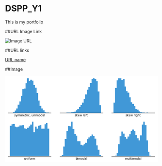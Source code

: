 # DSPP_Y1

This is my portfolio

##URL Image Link

![Image URL](https://www.dtreg.com/uploaded/pageimg/TimeSeriesChart_1.jpg)

##URL links

[URL name](https://www.markdownguide.org/cheat-sheet/) 

##Image

![Histogram](resources/images/histogram-example-2.png)
